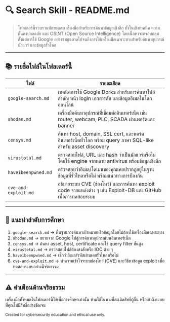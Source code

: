 # 🔍 Search Skill - README.md

> โฟลเดอร์นี้รวบรวมทักษะและเครื่องมือสำหรับการค้นหาข้อมูลเชิงลึก ทั้งในเชิงเทคนิค ความมั่นคงปลอดภัย และ OSINT (Open Source Intelligence) โดยเนื้อหาจะครอบคลุมตั้งแต่การใช้ Google อย่างชาญฉลาดไปจนถึงการใช้เครื่องมือเฉพาะทางสำหรับค้นหาอุปกรณ์ มัลแวร์ และข้อมูลรั่วไหล

---

## 📚 รายชื่อไฟล์ในโฟลเดอร์นี้

| ไฟล์ | รายละเอียด |
|------|-------------|
| `google-search.md` | เทคนิคการใช้ Google Dorks สำหรับการค้นหาไฟล์สำคัญ หน้า login เอกสารลับ และข้อมูลอีเมลในโลกออนไลน์ |
| `shodan.md` | เครื่องมือค้นหาอุปกรณ์ที่เชื่อมต่ออินเทอร์เน็ต เช่น router, webcam, PLC, SCADA ผ่านพอร์ตและ banner |
| `censys.md` | ค้นหา host, domain, SSL cert, และพอร์ตอินเทอร์เน็ตทั่วโลก พร้อม query ภาษา SQL-like สำหรับ asset discovery |
| `virustotal.md` | ตรวจสอบไฟล์, URL และ hash ว่าเป็นมัลแวร์หรือไม่ โดยใช้ engine จากหลาย antivirus พร้อมข้อมูลเชิงลึก |
| `haveibeenpwned.md` | ตรวจสอบว่าอีเมล/โดเมนของคุณเคยปรากฏอยู่ในฐานข้อมูลที่รั่วไหลหรือไม่ พร้อมแนวทางการป้องกัน |
| `cve-and-exploit.md` | อธิบายระบบ CVE (ช่องโหว่) และการค้นหา exploit code จากแหล่งต่าง ๆ เช่น Exploit-DB และ GitHub เพื่อการทดสอบระบบ|

---

## 🧭 แนะนำลำดับการศึกษา

1. `google-search.md` → พื้นฐานการค้นหาเป้าหมายหรือข้อมูลโดยไม่ต้องใช้เครื่องมือเฉพาะทาง
2. `shodan.md` → ขยายจาก Google ไปสู่การค้นหาอุปกรณ์บนอินเทอร์เน็ต
3. `censys.md` → ค้นหา asset, host, certificate และใช้ query filter ขั้นสูง
4. `virustotal.md` → ตรวจสอบไฟล์ต้องสงสัยหรือ IOC ต่าง ๆ
5. `haveibeenpwned.md` → เช็กว่าอีเมล/รหัสผ่านเคยรั่วไหลหรือไม่
6. `cve-and-exploit.md` → ทำความเข้าใจระบบช่องโหว่ (CVE) และวิธีหาข้อมูล exploit เพื่อทดสอบระบบอย่างมีจริยธรรม

---

## ⚠️ คำเตือนด้านจริยธรรม
เครื่องมือทั้งหมดในโฟลเดอร์นี้ใช้เพื่อการศึกษาเท่านั้น ห้ามใช้ในทางที่ละเมิดสิทธิ์ผู้อื่น หรือเข้าถึงระบบที่คุณไม่มีสิทธิ์อย่างชัดเจน

<sub>Created for cybersecurity education and ethical use only.</sub>
